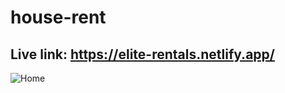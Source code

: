 # house-rent
## Live link: https://elite-rentals.netlify.app/

![Home](https://user-images.githubusercontent.com/76903558/201741023-2fc441a2-d682-4a8f-b114-f78153d90551.jpg)
